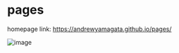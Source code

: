 # pages
 homepage
 link: https://andrewyamagata.github.io/pages/
 
![image](https://github.com/andrewyamagata/pages/assets/67279172/6b759fc7-34fb-4ea7-b2fe-e47a979dc6f6)
